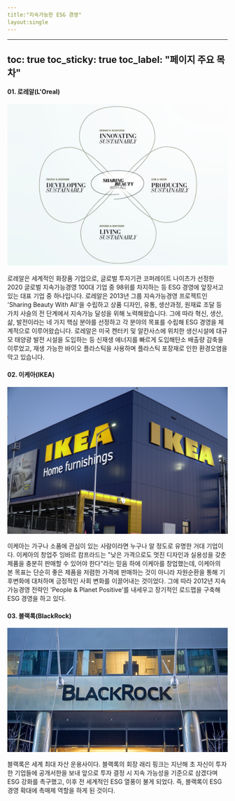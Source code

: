 ```yaml
---
title:"지속가능한 ESG 경영"
layout:single
---
```

---
toc: true
toc_sticky: true
toc_label: "페이지 주요 목차"
---

#### 01. 로레알(L'Oreal)
![ESG](/assets/images/esg1.jfif)

로레알은 세계적인 화장품 기업으로, 글로벌 투자기관 코퍼레이트 나이츠가 선정한 
2020 글로벌 지속가능경영 100대 기업 중 98위를 차지하는 등 ESG 경영에 앞장서고 있는 대표 기업 중 하나입니다.
로레알은 2013년 그룹 지속가능경영 프로젝트인 'Sharing Beauty With All'을 수립하고 상품 디자인, 유통, 생산과정, 원재료 조달 등 가치 사슬의 전 단계에서 지속가능 달성을 위해 노력해왔습니다. 그에 따라 혁신, 생산, 삶, 발전이라는 네 가지 핵심 분야를 선정하고 각 분야의 목표를 수립해 ESG 경영을 체계적으로 이루어왔습니다. 
로레알은 미국 켄터키 및 알칸사스에 위치한 생산시설에 대규모 태양광 발전 시설을 도입하는 등 신재생 에너지를 빠르게 도입해탄소 배출량 감축을 이루었고, 재생 가능한 바이오 플라스틱을 사용하며 플라스틱 포장재로 인한 환경오염을 막고 있습니다. 

#### 02. 이케아(IKEA)
![ESG2](/assets/images/esg2.jpg)

이케아는 가구나 소품에 관심이 있는 사람이라면 누구나 알 정도로 유명한 거대 기업이다. 이케아의 창업주 잉바르 캄프라드는 "낮은 가격으로도 멋진 디자인과 실용성을 갖춘 제품을 충분히 판매할 수 있어야 한다"라는 믿음 하에 이케아를 창업했는데, 이케아의 본 목표는 단순히 좋은 제품을 저렴한 가격에 판매하는 것이 아니라 자원순환을 통해 기후변화에 대처하며 긍정적인 사회 변화를 이끌어내는 것이었다. 그에 따라 2012년 지속가능경영 전략인 'People & Planet Positive'를 내세우고 장기적인 로드맵을 구축해 ESG 경영을 하고 있다. 

#### 03. 블랙록(BlackRock)
![ESG3](/assets/images/esg3.jpg)

블랙록은 세계 최대 자산 운용사이다. 블랙록의 회장 래리 핑크는 지난해 초 자신이 투자한 기업들에 공개서한을 보내 앞으로 투자 결정 시 지속 가능성을 기준으로 삼겠다며 ESG 강화를 촉구했고, 이후 전 세계적인 ESG 열풍이 불게 되었다. 즉, 블랙록이 ESG 경영 확대에 촉매제 역할을 하게 된 것이다. 
